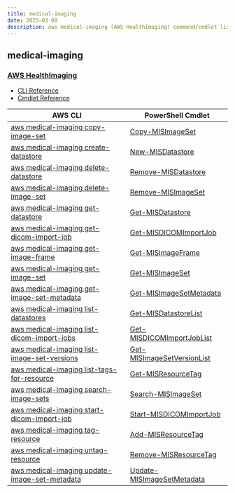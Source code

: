 ```yaml
---
title: medical-imaging
date: 2025-03-08
description: aws medical-imaging (AWS HealthImaging) command/cmdlet list.
---
```


## medical-imaging

### [AWS HealthImaging](https://aws.amazon.com/healthimaging/)

* [CLI Reference](https://awscli.amazonaws.com/v2/documentation/api/latest/reference/medical-imaging/index.html)
* [Cmdlet Reference](https://docs.aws.amazon.com/powershell/latest/reference/items/MedicalImaging_cmdlets.html)

|AWS CLI|PowerShell Cmdlet|
|----|----|
|[aws medical-imaging copy-image-set](https://awscli.amazonaws.com/v2/documentation/api/latest/reference/medical-imaging/copy-image-set.html)|[Copy-MISImageSet](https://docs.aws.amazon.com/powershell/latest/reference/items/Copy-MISImageSet.html)|
|[aws medical-imaging create-datastore](https://awscli.amazonaws.com/v2/documentation/api/latest/reference/medical-imaging/create-datastore.html)|[New-MISDatastore](https://docs.aws.amazon.com/powershell/latest/reference/items/New-MISDatastore.html)|
|[aws medical-imaging delete-datastore](https://awscli.amazonaws.com/v2/documentation/api/latest/reference/medical-imaging/delete-datastore.html)|[Remove-MISDatastore](https://docs.aws.amazon.com/powershell/latest/reference/items/Remove-MISDatastore.html)|
|[aws medical-imaging delete-image-set](https://awscli.amazonaws.com/v2/documentation/api/latest/reference/medical-imaging/delete-image-set.html)|[Remove-MISImageSet](https://docs.aws.amazon.com/powershell/latest/reference/items/Remove-MISImageSet.html)|
|[aws medical-imaging get-datastore](https://awscli.amazonaws.com/v2/documentation/api/latest/reference/medical-imaging/get-datastore.html)|[Get-MISDatastore](https://docs.aws.amazon.com/powershell/latest/reference/items/Get-MISDatastore.html)|
|[aws medical-imaging get-dicom-import-job](https://awscli.amazonaws.com/v2/documentation/api/latest/reference/medical-imaging/get-dicom-import-job.html)|[Get-MISDICOMImportJob](https://docs.aws.amazon.com/powershell/latest/reference/items/Get-MISDICOMImportJob.html)|
|[aws medical-imaging get-image-frame](https://awscli.amazonaws.com/v2/documentation/api/latest/reference/medical-imaging/get-image-frame.html)|[Get-MISImageFrame](https://docs.aws.amazon.com/powershell/latest/reference/items/Get-MISImageFrame.html)|
|[aws medical-imaging get-image-set](https://awscli.amazonaws.com/v2/documentation/api/latest/reference/medical-imaging/get-image-set.html)|[Get-MISImageSet](https://docs.aws.amazon.com/powershell/latest/reference/items/Get-MISImageSet.html)|
|[aws medical-imaging get-image-set-metadata](https://awscli.amazonaws.com/v2/documentation/api/latest/reference/medical-imaging/get-image-set-metadata.html)|[Get-MISImageSetMetadata](https://docs.aws.amazon.com/powershell/latest/reference/items/Get-MISImageSetMetadata.html)|
|[aws medical-imaging list-datastores](https://awscli.amazonaws.com/v2/documentation/api/latest/reference/medical-imaging/list-datastores.html)|[Get-MISDatastoreList](https://docs.aws.amazon.com/powershell/latest/reference/items/Get-MISDatastoreList.html)|
|[aws medical-imaging list-dicom-import-jobs](https://awscli.amazonaws.com/v2/documentation/api/latest/reference/medical-imaging/list-dicom-import-jobs.html)|[Get-MISDICOMImportJobList](https://docs.aws.amazon.com/powershell/latest/reference/items/Get-MISDICOMImportJobList.html)|
|[aws medical-imaging list-image-set-versions](https://awscli.amazonaws.com/v2/documentation/api/latest/reference/medical-imaging/list-image-set-versions.html)|[Get-MISImageSetVersionList](https://docs.aws.amazon.com/powershell/latest/reference/items/Get-MISImageSetVersionList.html)|
|[aws medical-imaging list-tags-for-resource](https://awscli.amazonaws.com/v2/documentation/api/latest/reference/medical-imaging/list-tags-for-resource.html)|[Get-MISResourceTag](https://docs.aws.amazon.com/powershell/latest/reference/items/Get-MISResourceTag.html)|
|[aws medical-imaging search-image-sets](https://awscli.amazonaws.com/v2/documentation/api/latest/reference/medical-imaging/search-image-sets.html)|[Search-MISImageSet](https://docs.aws.amazon.com/powershell/latest/reference/items/Search-MISImageSet.html)|
|[aws medical-imaging start-dicom-import-job](https://awscli.amazonaws.com/v2/documentation/api/latest/reference/medical-imaging/start-dicom-import-job.html)|[Start-MISDICOMImportJob](https://docs.aws.amazon.com/powershell/latest/reference/items/Start-MISDICOMImportJob.html)|
|[aws medical-imaging tag-resource](https://awscli.amazonaws.com/v2/documentation/api/latest/reference/medical-imaging/tag-resource.html)|[Add-MISResourceTag](https://docs.aws.amazon.com/powershell/latest/reference/items/Add-MISResourceTag.html)|
|[aws medical-imaging untag-resource](https://awscli.amazonaws.com/v2/documentation/api/latest/reference/medical-imaging/untag-resource.html)|[Remove-MISResourceTag](https://docs.aws.amazon.com/powershell/latest/reference/items/Remove-MISResourceTag.html)|
|[aws medical-imaging update-image-set-metadata](https://awscli.amazonaws.com/v2/documentation/api/latest/reference/medical-imaging/update-image-set-metadata.html)|[Update-MISImageSetMetadata](https://docs.aws.amazon.com/powershell/latest/reference/items/Update-MISImageSetMetadata.html)|

